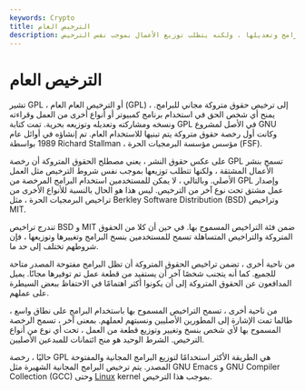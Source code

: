 ```yaml
---
keywords: Crypto
title: الترخيص العام
description: الترخيص العام. يسمح الترخيص للمستخدمين بنسخ البرامج وتعديلها ، ولكنه يتطلب توزيع الأعمال بموجب نفس الترخيص.
---
```


# الترخيص العام
تشير GPL ، أو الترخيص العام العام (GPL) ، إلى ترخيص حقوق متروكة مجاني للبرامج. يمنح أي شخص الحق في استخدام برنامج كمبيوتر أو أنواع أخرى من العمل وقراءته ونسخه ومشاركته وتعديله وتوزيعه بحرية. تمت كتابة GPL في الأصل لمشروع GNU وكانت أول رخصة حقوق متروكة يتم تبنيها للاستخدام العام. تم إنشاؤه في أوائل عام 1989 بواسطة Richard Stallman ، مؤسس مؤسسة البرمجيات الحرة (FSF).

على عكس حقوق النشر ، يعني مصطلح الحقوق المتروكة أن رخصة GPL تسمح بنشر الأعمال المشتقة ، ولكنها تتطلب توزيعها بموجب نفس شروط الترخيص مثل العمل الأصلي. وبالتالي ، لا يمكن للمستخدمين استخدام البرامج المرخصة من GPL وإصدار عمل مشتق تحت نوع آخر من الترخيص. ليس هذا هو الحال بالنسبة للأنواع الأخرى من تراخيص البرمجيات الحرة ، مثل Berkley Software Distribution (BSD) وتراخيص MIT.

تندرج تراخيص BSD و MIT ضمن فئة التراخيص المسموح بها. في حين أن كلا من الحقوق المتروكة والتراخيص المتساهلة تسمح للمستخدمين بنسخ البرامج وتغييرها وتوزيعها ، فإن شروطهم تختلف إلى حد ما.

من ناحية أخرى ، تضمن تراخيص الحقوق المتروكة أن تظل البرامج مفتوحة المصدر متاحة للجميع. كما أنه يتجنب شخصًا آخر أن يستفيد من قطعة عمل تم توفيرها مجانًا. يميل المدافعون عن الحقوق المتروكة إلى أن يكونوا أكثر اهتمامًا في الاحتفاظ ببعض السيطرة على عملهم.

من ناحية أخرى ، تسمح التراخيص المسموح بها باستخدام البرامج على نطاق واسع ، طالما تمت الإشارة إلى المطورين الأصليين ونسبتهم لعملهم. بمعنى آخر ، تسمح الرخصة المسموح بها لأي شخص بنسخ وتغيير وتوزيع قطعة من العمل ، تحت أي نوع من أنواع الترخيص. الشرط الوحيد هو منح ائتمانات للمبدعين الأصليين.

حاليًا ، رخصة GPL هي الطريقة الأكثر استخدامًا لتوزيع البرامج المجانية والمفتوحة المصدر. يتم ترخيص البرامج المجانية الشهيرة مثل GNU Emacs و GNU Compiler Collection (GCC) وحتى [Linux](/linux) kernel بموجب هذا الترخيص.

